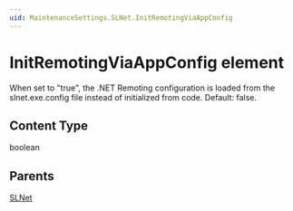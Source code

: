 ```yaml
---
uid: MaintenanceSettings.SLNet.InitRemotingViaAppConfig
---
```


# InitRemotingViaAppConfig element

When set to "true", the .NET Remoting configuration is loaded from the slnet.exe.config file instead of initialized from code. Default: false.

## Content Type

boolean

## Parents

[SLNet](xref:MaintenanceSettings.SLNet)
